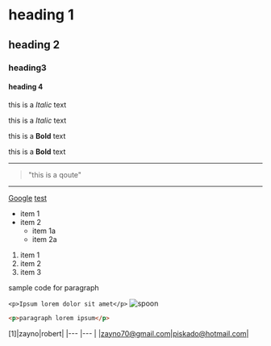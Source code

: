 
# heading 1
## heading 2
### heading3
#### heading 4

this is a *Italic* text

this is a _Italic_ text

this is a **Bold** text

this is a __Bold__ text

---
>"this is a qoute"

___

[Google](http://www.google.com "google")
[test](test.md)
* item 1
* item 2
  * item 1a
  * item 2a


1. item 1
1. item 2
1. item 3

sample code for paragraph

`<p>Ipsum lorem dolor sit amet</p>`
![spoon](images/spoon.jpg)

<!-- Github-->

```html
<p>paragraph lorem ipsum</p>
```
[1]|zayno|robert|
   |---  |---   |
   |zayno70@gmail.com|piskado@hotmail.com|

